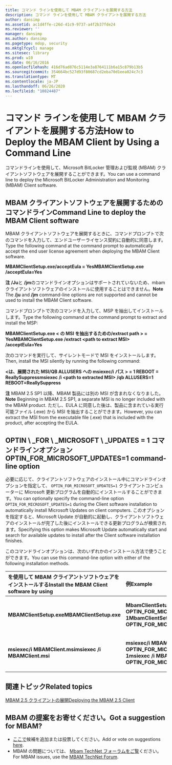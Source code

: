 ```yaml
---
title: コマンド ラインを使用して MBAM クライアントを展開する方法
description: コマンド ラインを使用して MBAM クライアントを展開する方法
author: dansimp
ms.assetid: ac1d4ffe-c26d-41c9-9737-a4f2b37fde24
ms.reviewer: ''
manager: dansimp
ms.author: dansimp
ms.pagetype: mdop, security
ms.mktglfcycl: manage
ms.sitesec: library
ms.prod: w10
ms.date: 06/16/2016
ms.openlocfilehash: 416d76ad876c5114e3a8764111b6a15c879b13b5
ms.sourcegitcommit: 354664bc527d93f80687cd2eba70d1eea024c7c3
ms.translationtype: MT
ms.contentlocale: ja-JP
ms.lasthandoff: 06/26/2020
ms.locfileid: "10824487"
---
```

# <span data-ttu-id="34915-103">コマンド ラインを使用して MBAM クライアントを展開する方法</span><span class="sxs-lookup"><span data-stu-id="34915-103">How to Deploy the MBAM Client by Using a Command Line</span></span>


<span data-ttu-id="34915-104">コマンドラインを使用して、Microsoft BitLocker 管理および監視 (MBAM) クライアントソフトウェアを展開することができます。</span><span class="sxs-lookup"><span data-stu-id="34915-104">You can use a command line to deploy the Microsoft BitLocker Administration and Monitoring (MBAM) Client software.</span></span>

## <span data-ttu-id="34915-105">MBAM クライアントソフトウェアを展開するためのコマンドライン</span><span class="sxs-lookup"><span data-stu-id="34915-105">Command Line to deploy the MBAM Client software</span></span>


<span data-ttu-id="34915-106">MBAM クライアントソフトウェアを展開するときに、コマンドプロンプトで次のコマンドを入力して、エンドユーザーライセンス契約に自動的に同意します。</span><span class="sxs-lookup"><span data-stu-id="34915-106">Type the following command at the command prompt to automatically accept the end user license agreement when deploying the MBAM Client software.</span></span>

**<span data-ttu-id="34915-107">MBAMClientSetup.exe/acceptEula = Yes</span><span class="sxs-lookup"><span data-stu-id="34915-107">MBAMClientSetup.exe /acceptEula=Yes</span></span>**

<span data-ttu-id="34915-108">**注** **/Ju**と **/jm**のコマンドラインオプションはサポートされていないため、mbam クライアントソフトウェアのインストールに使用することはできません。</span><span class="sxs-lookup"><span data-stu-id="34915-108">**Note** The **/ju** and **/jm** command-line options are not supported and cannot be used to install the MBAM Client software.</span></span>

 

<span data-ttu-id="34915-109">コマンドプロンプトで次のコマンドを入力して、MSP を抽出してインストールします。</span><span class="sxs-lookup"><span data-stu-id="34915-109">Type the following command at the command prompt to extract and install the MSP:</span></span>

**<span data-ttu-id="34915-110">MBAMClientSetup.exe &lt; の MSI を抽出するための/extract path &gt; = Yes</span><span class="sxs-lookup"><span data-stu-id="34915-110">MBAMClientSetup.exe /extract &lt;path to extract MSI&gt; /acceptEula=Yes</span></span>**

<span data-ttu-id="34915-111">次のコマンドを実行して、サイレントモードで MSI をインストールします。</span><span class="sxs-lookup"><span data-stu-id="34915-111">Then, install the MSI silently by running the following command:</span></span>

**<span data-ttu-id="34915-112">&lt;は、展開された MSI/QB ALLUSERS への msiexec/i パス &gt; = 1 REBOOT = ReallySuppress</span><span class="sxs-lookup"><span data-stu-id="34915-112">msiexec /i &lt;path to extracted MSI&gt; /qb ALLUSERS=1 REBOOT=ReallySuppress</span></span>**

<span data-ttu-id="34915-113">**注** MBAM 2.5 SP1 以降、MBAM 製品には別の MSI が含まれなくなりました。</span><span class="sxs-lookup"><span data-stu-id="34915-113">**Note** Beginning in MBAM 2.5 SP1, a separate MSI is no longer included with the MBAM product.</span></span> <span data-ttu-id="34915-114">ただし、EULA に同意した後は、製品に含まれている実行可能ファイル (.exe) から MSI を抽出することができます。</span><span class="sxs-lookup"><span data-stu-id="34915-114">However, you can extract the MSI from the executable file (.exe) that is included with the product, after accepting the EULA.</span></span>

 

## <a href="" id="optin-for-microsoft-updates-1-command-line-option"></a><span data-ttu-id="34915-115">OPTIN \ _FOR \ _MICROSOFT \ _UPDATES = 1 コマンドラインオプション</span><span class="sxs-lookup"><span data-stu-id="34915-115">OPTIN\_FOR\_MICROSOFT\_UPDATES=1 command-line option</span></span>


<span data-ttu-id="34915-116">必要に応じて、クライアントソフトウェアのインストール中にコマンドラインオプションを指定して、 `OPTIN_FOR_MICROSOFT_UPDATES=1` クライアントコンピューターに Microsoft 更新プログラムを自動的にインストールすることができます。</span><span class="sxs-lookup"><span data-stu-id="34915-116">You can optionally specify the command-line option `OPTIN_FOR_MICROSOFT_UPDATES=1` during the Client software installation to automatically install Microsoft Updates on client computers.</span></span> <span data-ttu-id="34915-117">このオプションを指定すると、Microsoft Update が自動的に起動し、クライアントソフトウェアのインストールが完了した後にインストールできる更新プログラムが検索されます。</span><span class="sxs-lookup"><span data-stu-id="34915-117">Specifying this option makes Microsoft Update automatically start and search for available updates to install after the Client software installation finishes.</span></span>

<span data-ttu-id="34915-118">このコマンドラインオプションは、次のいずれかのインストール方法で使うことができます。</span><span class="sxs-lookup"><span data-stu-id="34915-118">You can use this command-line option with either of the following installation methods.</span></span>

<table>
<colgroup>
<col width="50%" />
<col width="50%" />
</colgroup>
<thead>
<tr class="header">
<th align="left"><span data-ttu-id="34915-119">を使用して MBAM クライアントソフトウェアをインストールする</span><span class="sxs-lookup"><span data-stu-id="34915-119">Install the MBAM Client software by using</span></span></th>
<th align="left"><span data-ttu-id="34915-120">例</span><span class="sxs-lookup"><span data-stu-id="34915-120">Example</span></span></th>
</tr>
</thead>
<tbody>
<tr class="odd">
<td align="left"><p><strong><span data-ttu-id="34915-121">MBAMClientSetup.exe</span><span class="sxs-lookup"><span data-stu-id="34915-121">MBAMClientSetup.exe</span></span></strong></p></td>
<td align="left"><p><strong><span data-ttu-id="34915-122">MbamClientSetup.exe OPTIN_FOR_MICROSOFT_UPDATES = 1</span><span class="sxs-lookup"><span data-stu-id="34915-122">MbamClientSetup.exe OPTIN_FOR_MICROSOFT_UPDATES=1</span></span></strong></p></td>
</tr>
<tr class="even">
<td align="left"><p><strong><span data-ttu-id="34915-123">msiexec/i MBAMClient.msi</span><span class="sxs-lookup"><span data-stu-id="34915-123">msiexec /i MBAMClient.msi</span></span></strong></p></td>
<td align="left"><p><strong><span data-ttu-id="34915-124">msiexec/i MBAMClient.msi OPTIN_FOR_MICROSOFT_UPDATES = 1</span><span class="sxs-lookup"><span data-stu-id="34915-124">msiexec /i MBAMClient.msi OPTIN_FOR_MICROSOFT_UPDATES=1</span></span></strong></p></td>
</tr>
</tbody>
</table>

 


## <span data-ttu-id="34915-125">関連トピック</span><span class="sxs-lookup"><span data-stu-id="34915-125">Related topics</span></span>


[<span data-ttu-id="34915-126">MBAM 2.5 クライアントの展開</span><span class="sxs-lookup"><span data-stu-id="34915-126">Deploying the MBAM 2.5 Client</span></span>](deploying-the-mbam-25-client.md)

 

 
## <span data-ttu-id="34915-127">MBAM の提案をお寄せください。</span><span class="sxs-lookup"><span data-stu-id="34915-127">Got a suggestion for MBAM?</span></span>
- <span data-ttu-id="34915-128">[ここで](http://mbam.uservoice.com/forums/268571-microsoft-bitlocker-administration-and-monitoring)候補を追加または投票してください。</span><span class="sxs-lookup"><span data-stu-id="34915-128">Add or vote on suggestions [here](http://mbam.uservoice.com/forums/268571-microsoft-bitlocker-administration-and-monitoring).</span></span> 
- <span data-ttu-id="34915-129">MBAM の問題については、 [Mbam TechNet フォーラムをご覧](https://social.technet.microsoft.com/Forums/home?forum=mdopmbam)ください。</span><span class="sxs-lookup"><span data-stu-id="34915-129">For MBAM issues, use the [MBAM TechNet Forum](https://social.technet.microsoft.com/Forums/home?forum=mdopmbam).</span></span>




